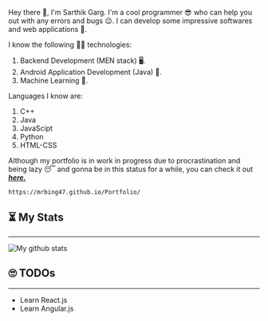 Hey there 👋, I'm Sarthik Garg. I'm a cool programmer 😎 who can help you out with any errors and bugs 😉. I can develop some impressive softwares and web applications 💪.

I know the following 👨‍🏫 technologies:

1. Backend Development (MEN stack) 🖥.
2. Android Application Development (Java) 📱.
3. Machine Learning 🤖.

Languages I know are:

1. C++
2. Java
3. JavaScipt
4. Python
5. HTML-CSS

Although my portfolio is in work in progress due to procrastination and being lazy 😴 and gonna be in this status for a while, you can check it out [**_here._**](https://mrbing47.github.io/Portfolio/)

```
https://mrbing47.github.io/Portfolio/
```

## ⏳ My Stats

---

![My github stats](https://github-readme-stats.vercel.app/api?username=mrbing47&show_icons=true&title_color=fff&icon_color=79ff97&text_color=9f9f9f&bg_color=151515&hide=["issues"])

## 🙄 **TODOs**

---

-   Learn React.js
-   Learn Angular.js
